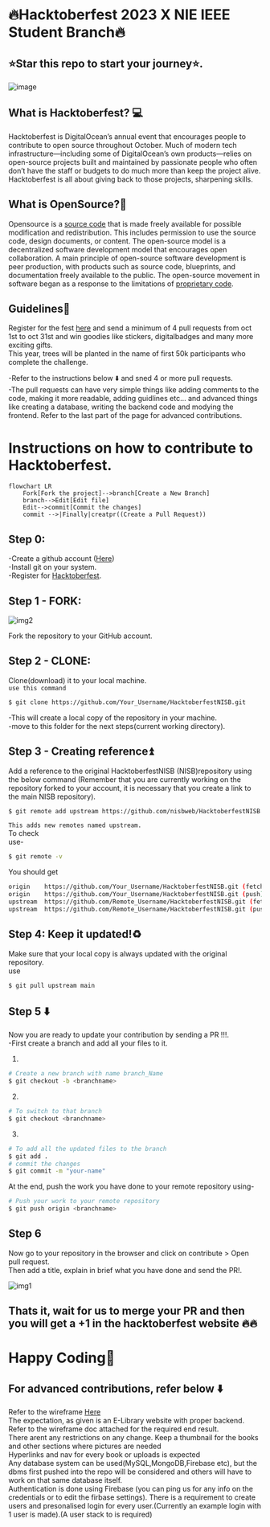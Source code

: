 # 🔥Hacktoberfest 2023 X NIE IEEE Student Branch🔥
## ⭐Star this repo to start your journey⭐.
![image](https://miro.medium.com/v2/resize:fit:1400/format:webp/1*Lz_KFgbak2sUjwjOG9SZ4g.png)

## What is Hacktoberfest? :computer:
Hacktoberfest is DigitalOcean’s annual event that encourages people to contribute to open source throughout October. Much of modern tech infrastructure—including some of DigitalOcean’s own products—relies on open-source projects built and maintained by passionate people who often don’t have the staff or budgets to do much more than keep the project alive. Hacktoberfest is all about giving back to those projects, sharpening skills.

## What is OpenSource?📖
Opensource is a [source code](https://en.wikipedia.org/wiki/Source_code) that is made freely available for possible modification and redistribution. This includes permission to use the source code, design documents, or content. The open-source model is a decentralized software development model that encourages open collaboration. A main principle of open-source software development is peer production, with products such as source code, blueprints, and documentation freely available to the public. The open-source movement in software began as a response to the limitations of [proprietary code](https://en.wikipedia.org/wiki/Proprietary_software).

## Guidelines🚀
Register for the fest [here](https://hacktoberfest.com/) and send a minimum of 4 pull requests from oct 1st to oct 31st and win goodies like stickers, digitalbadges and many more exciting gifts.   
This year, trees will be planted in the name of first 50k participants who complete the challenge.    
    
-Refer to the instructions below ⬇️ and sned 4 or more pull requests.   
-The pull requests can have very simple things like adding comments to the code, making it more readable, adding guidlines etc... and advanced things like creating a database, writing the backend code and modying the frontend. Refer to the last part of the page for advanced contributions.   

# Instructions on how to contribute to Hacktoberfest.
```mermaid
flowchart LR
    Fork[Fork the project]-->branch[Create a New Branch]
    branch-->Edit[Edit file]
    Edit-->commit[Commit the changes]
    commit -->|Finally|creatpr((Create a Pull Request))
```

## Step 0:
-Create a github account ([Here](https://github.com/))   
-Install git on your system.    
-Register for [Hacktoberfest](https://hacktoberfest.com/).

## Step 1 - FORK:
![img2](https://github.com/ShreyasPAradhya/HacktoberfestNISB/assets/84059358/1fa0fd46-433d-4fff-9fd8-6cd9cc30574f)

Fork the repository to your GitHub account.


## Step 2 - CLONE:
Clone(download) it to your local machine.   
`use this command`
```sh
$ git clone https://github.com/Your_Username/HacktoberfestNISB.git
```
-This will create a local copy of the repository in your machine.   
-move to this folder for the next steps(current working directory).

## Step 3 - Creating reference⏫
Add a reference to the original HacktoberfestNISB (NISB)repository using the below command (Remember that you are currently working on the repository forked to your account, it is necessary that you create a link to the main NISB repository).
```sh
$ git remote add upstream https://github.com/nisbweb/HacktoberfestNISB.git
```
`This adds new remotes named upstream.`    
To check   
use-
```sh
$ git remote -v
```
You should get
```sh
origin    https://github.com/Your_Username/HacktoberfestNISB.git (fetch)
origin    https://github.com/Your_Username/HacktoberfestNISB.git (push)
upstream  https://github.com/Remote_Username/HacktoberfestNISB.git (fetch)
upstream  https://github.com/Remote_Username/HacktoberfestNISB.git (push)
```

## Step 4: Keep it updated!♻️
Make sure that your local copy is always updated with the original repository.   
use
```sh
$ git pull upstream main
```
## Step 5 :arrow_down:
Now you are ready to update your contribution by sending a PR !!!.    
-First create a branch and add all your files to it.   

1.
```sh
# Create a new branch with name branch_Name
$ git checkout -b <branchname>
```   
2.
```sh
# To switch to that branch
$ git checkout <branchname>
```   
3.
```sh
# To add all the updated files to the branch 
$ git add .    
# commit the changes
$ git commit -m "your-name"
```   

At the end, push the work you have done to your remote repository using-
```sh
# Push your work to your remote repository
$ git push origin <branchname>
```

## Step 6
Now go to your repository in the browser and click on contribute > Open pull request.   
Then add a title, explain in brief what you have done and send the PR!.

![img1](https://github.com/ShreyasPAradhya/HacktoberfestNISB/assets/84059358/d2969cd1-1a42-4c97-9ff1-56ccdc2aba2d)

## Thats it, wait for us to merge your PR and then you will get a +1 in the hacktoberfest website :fire::fire:

# Happy Coding👋 

## For advanced contributions, refer below :arrow_down:
Refer to the wireframe [Here](https://drive.google.com/file/d/1CoagUUC9AgHakX4TgiVv6xyf6mbU9Bbj/view?usp=drive_link)    
The expectation, as given is an E-Library website with proper backend. Refer to the wireframe doc attached for the required end result.   
There arent any restrictions on any change. Keep a thumbnail for the books and other sections where pictures are needed    
Hyperlinks and nav for every book or uploads is expected    
Any database system can be used(MySQL,MongoDB,Firebase etc), but the dbms first pushed into the repo will be considered and others will have to work on that same database itself.    
Authentication is done using Firebase (you can ping us for any info on the credentials or to edit the firbase settings). There is a requirement to create users and presonalised login for every user.(Currently an example login with 1 user is made).(A user stack to is required)

